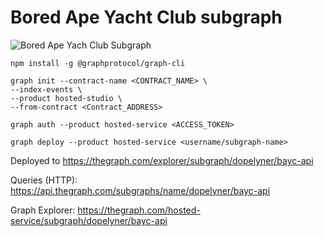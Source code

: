 # Bored Ape Yacht Club subgraph

![Bored Ape Yach Club Subgraph](bayc.png)

```
npm install -g @graphprotocol/graph-cli
```
```
graph init --contract-name <CONTRACT_NAME> \
--index-events \
--product hosted-studio \
--from-contract <Contract_ADDRESS>
```
```
graph auth --product hosted-service <ACCESS_TOKEN>
```
```
graph deploy --product hosted-service <username/subgraph-name>
```

Deployed to https://thegraph.com/explorer/subgraph/dopelyner/bayc-api 

Queries (HTTP): https://api.thegraph.com/subgraphs/name/dopelyner/bayc-api

Graph Explorer: https://thegraph.com/hosted-service/subgraph/dopelyner/bayc-api
